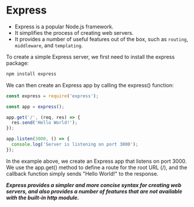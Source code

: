 # Express

- Express is a popular Node.js framework.
- It simplifies the process of creating web servers. 
- It provides a number of useful features out of the box, such as `routing`, `middleware`, and `templating`.


To create a simple Express server, we first need to install the express package:

```bash
npm install express
```
We can then create an Express app by calling the express() function:

```js
const express = require('express');

const app = express();

app.get('/', (req, res) => {
  res.send('Hello World!');
});

app.listen(3000, () => {
  console.log('Server is listening on port 3000');
});
```

In the example above, we create an Express app that listens on port 3000. We use the app.get() method to define a route for the root URL (/), and the callback function simply sends "Hello World!" to the response.

___Express provides a simpler and more concise syntax for creating web servers, and also provides a number of features that are not available with the built-in http module.___ 

<!-- 
-->